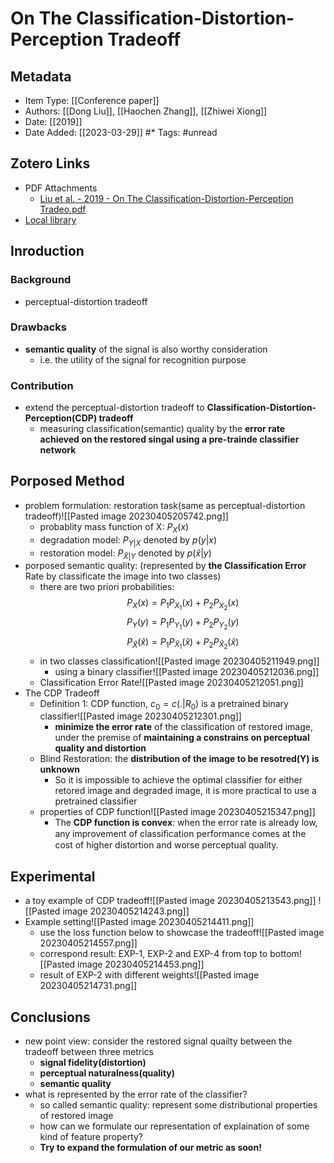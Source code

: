 # On The Classification-Distortion-Perception Tradeoff
## Metadata
* Item Type: [[Conference paper]] 
* Authors: [[Dong Liu]], [[Haochen Zhang]], [[Zhiwei Xiong]] 
* Date: [[2019]] 
* Date Added: [[2023-03-29]] 
#* Tags: #unread 
## Zotero Links
* PDF Attachments
	- [Liu et al. - 2019 - On The Classification-Distortion-Perception Tradeo.pdf](zotero://open-pdf/library/items/8Z4NU757) 
* [Local library](zotero://select/items/1_NDI7LJDC) 
## Inroduction
### Background
- perceptual-distortion tradeoff
### Drawbacks
- **semantic quality** of the signal is also worthy consideration
	- i.e. the utility of the signal for recognition purpose
### Contribution
- extend the perceptual-distortion tradeoff to **Classification-Distortion-Perception(CDP) tradeoff**
	- measuring classification(semantic) quality by the **error rate achieved on the restored singal using a pre-trainde classifier network**
## Porposed Method
- problem formulation: restoration task(same as perceptual-distortion tradeoff)![[Pasted image 20230405205742.png]]
	- probablity mass function of X: $P_X(x)$
	- degradation model: $P_{Y|X}$ denoted by $p(y|x)$
	- restoration model: $P_{\hat{X}|Y}$ denoted by $p(\hat{x}|y)$
- porposed semantic quality: (represented by **the Classification Error** Rate by classificate the image into two classes)
	- there are two priori probabilities:$$P_X(x)=P_1P_{X_1}(x)+P_2P_{X_2}(x)$$$$P_Y(y)=P_1P_{Y_1}(y)+P_2P_{Y_2}(y)$$$$P_\hat{X}(\hat{x})=P_1P_{\hat{X}_1}(\hat{x})+P_2P_{\hat{X}_2}(\hat{x})$$
	- in two classes classification![[Pasted image 20230405211949.png]]
		- using a binary classifier![[Pasted image 20230405212036.png]]
	- Classification Error Rate![[Pasted image 20230405212051.png]]
- The CDP Tradeoff
	- Definition 1: CDP function, $c_0=c(.|R_0)$  is a pretrained binary classifier![[Pasted image 20230405212301.png]]
		- **minimize the error rate** of the classification of restored image, under the premise of **maintaining a constrains on perceptual quality and distortion**
	- Blind Restoration: the **distribution of the image to be resotred(Y) is unknown**
		- So it is impossible to achieve the optimal classifier for either retored image and degraded image, it is more practical to use a pretrained classifier
	- properties of CDP function![[Pasted image 20230405215347.png]]
		- The **CDP function is convex**:  when the error rate is already low, any improvement of classiﬁcation performance comes at the cost of higher distortion and worse perceptual quality.
## Experimental
- a toy example of CDP tradeoff![[Pasted image 20230405213543.png]] ![[Pasted image 20230405214243.png]]
- Example setting![[Pasted image 20230405214411.png]]
	- use the loss function below to showcase the tradeoff![[Pasted image 20230405214557.png]]
	- correspond result: EXP-1, EXP-2 and EXP-4 from top to bottom![[Pasted image 20230405214453.png]]
	- result of EXP-2 with different weights![[Pasted image 20230405214731.png]]
## Conclusions
- new point view: consider the restored signal quailty between the tradeoff between three metrics
	- **signal fidelity(distortion)**
	- **perceptual naturalness(quality)**
	- **semantic quality**
- what is represented by the error rate of the classifier?
	- so called semantic quality: represent some distributional properties of restored image
	- how can we formulate our representation of explaination of some kind of feature property? 
	- **Try to expand the formulation of our metric as soon!** 
